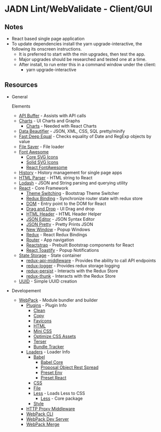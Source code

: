 # JADN Lint/WebValidate - Client/GUI

## Notes

- React based single page application
- To update dependencies install the yarn upgrade-interactive, the following its onscreen instructions.  
  - It is preferred to start with the min upgrades, then test the app.  
  - Major upgrades should be researched and tested one at a time.
  - After install, to run enter this in a command window under the client:
    - yarn upgrade-interactive

## Resources

- General
    
    


  Elements
  - [API Buffer](https://www.npmjs.com/package/buffer) - Assists with API calls
  - [Charts](https://www.npmjs.com/package/react-chartjs-2) - UI Charts and Graphs
    - [Charts](https://www.npmjs.com/package/chart.js) - Needed with React Charts
  - [Data Beautifier](https://www.npmjs.com/package/vkbeautify) - JSON, XML, CSS, SQL pretty/minify
  - [Fast Deep Equal](https://www.npmjs.com/package/fast-deep-equal) - Checks equality of Date and RegExp objects by value
  - [File Saver](https://www.npmjs.com/package/file-saver) - File loader  
  - [Font Awesome](https://fontawesome.com/)
    - [Core SVG Icons](https://www.npmjs.com/package/@fortawesome/fontawesome-svg-core)
    - [Solid SVG Icons](https://www.npmjs.com/package/@fortawesome/free-solid-svg-icons)
    - [React FontAwesome](https://www.npmjs.com/package/@fortawesome/react-fontawesome)  
  - [History](https://www.npmjs.com/package/history) - History management for single page apps
  - [HTML Parser](https://www.npmjs.com/package/html-react-parser) - HTML string to React
  - [Lodash](https://www.npmjs.com/package/lodash) - JSON and String parsing and querying utility
  - [React](https://reactjs.org/) - Core Framework
    - [Theme Switching](https://www.npmjs.com/react-bootswatch-theme-switcher) - Bootstrap Theme Switcher
    - [Redux Binding](https://www.npmjs.com/package/connected-react-router) - Synchronize router state with redux store
    - [DOM](https://www.npmjs.com/package/react-dom) - Entry point to the DOM for React
    - [Drag and Drop](https://www.npmjs.com/package/react-drag-and-drop) - UI Drag and drop
    - [HTML Header](https://www.npmjs.com/package/react-helmet-async) - HTML Header Helper
    - [JSON Editor](https://www.npmjs.com/package/react-json-editor-ajrm) - JSON Syntax Editor
    - [JSON Pretty](https://www.npmjs.com/package/react-json-pretty) - Pretty Prints JSON
    - [New Window](https://www.npmjs.com/package/react-popout) - Popup Windows
    - [Redux](https://www.npmjs.com/package/react-redux) - React Redux Bindings
    - [Router](https://www.npmjs.com/package/react-router-dom) - App navigation
    - [Reactstrap](https://www.npmjs.com/package/reactstrap) - Prebuilt Bootstrap components for React
    - [React Toastify](https://www.npmjs.com/package/react-toastify) - Popup Notifications
  - [State Storage](https://redux.js.org/) - State container
    - [redux-api-middleware](https://www.npmjs.com/package/redux-api-middleware) - Provides the ability to call API endpoints
    - [redux-logger](https://www.npmjs.com/package/redux-logger) - Provides redux storage logging
    - [redux-persist](https://www.npmjs.com/package/redux-persist) - Interacts with the Redux Store
    - [redux-thunk](https://www.npmjs.com/package/redux-thunk) - Interacts with the Redux Store
  - [UUID](https://www.npmjs.com/package/uuid) - Simple UUID creation

- Developement
  - [WebPack](https://www.npmjs.com/package/webpack) - Module bundler and builder
    - [Plugins](https://webpack.js.org/plugins) - Plugin Info
      - [Clean](https://www.npmjs.com/package/clean-webpack-plugin)
      - [Copy](https://www.npmjs.com/package/copy-webpack-plugin)
      - [Favicons](https://www.npmjs.com/package/favicons-webpack-plugin)
      - [HTML](https://www.npmjs.com/package/html-webpack-plugin)
      - [Mini CSS](https://www.npmjs.com/package/mini-css-extract-plugin)
      - [Optimize CSS Assets](https://www.npmjs.com/package/optimize-css-assets-webpack-plugin)
      - [Terser](https://www.npmjs.com/package/terser-webpack-plugin)
      - [Bundle Tracker](https://www.npmjs.com/package/webpack-bundle-tracker)
    - [Loaders](https://webpack.js.org/loaders) - Loader Info
      - [Babel](https://www.npmjs.com/package/babel-loader)
        - [Babel Core](https://www.npmjs.com/package/@babel/core)
        - [Proposal Object Rest Spread](https://www.npmjs.com/package/@babel/plugin-proposal-object-rest-spread)
        - [Preset Env](https://www.npmjs.com/package/@babel/preset-env)
        - [Preset React](https://www.npmjs.com/package/@babel/preset-react)
      - [CSS](https://www.npmjs.com/package/css-loader)
      - [File](https://www.npmjs.com/package/file-loader)
      - [Less](https://www.npmjs.com/package/less-loader) - Loads Less to CSS
        - [Less](https://www.npmjs.com/package/less) - Core package
      - [Style](https://www.npmjs.com/package/style-loader)
    - [HTTP Proxy Middleware](https://www.npmjs.com/package/http-proxy-middleware)
    - [WebPack CLI](https://www.npmjs.com/package/webpack-cli)
    - [WebPack Dev Server](https://www.npmjs.com/package/webpack-dev-server)
    - [WebPack Merge](https://www.npmjs.com/package/webpack-merge)
